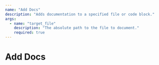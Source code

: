 ```yaml
---
name: "Add Docs"
description: "Adds documentation to a specified file or code block."
args:
  - name: "target_file"
    description: "The absolute path to the file to document."
    required: true
---
```

# Add Docs
